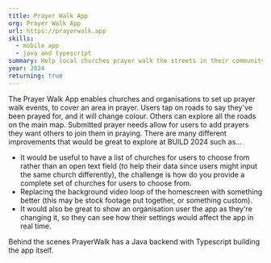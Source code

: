 ```yaml
---
title: Prayer Walk App
org: Prayer Walk App
url: https://prayerwalk.app
skills:
  - mobile app
  - java and typescript
summary: Help local churches prayer walk the streets in their community – cover the city in prayer.
year: 2024
returning: true
---
```


The Prayer Walk App enables churches and organisations to set up prayer walk events, to cover an area in prayer. Users tap on roads to say they've been prayed for, and it will change colour. Others can explore all the roads on the main map. Submitted prayer needs allow for users to add prayers they want others to join them in praying.
There are many different improvements that would be great to explore at BUILD 2024 such as…

- It would be useful to have a list of churches for users to choose from rather than an open text field (to help their data since users might input the same church differently), the challenge is how do you provide a complete set of churches for users to choose from.
- Replacing the background video loop of the homescreen with something better (this may be stock footage put together, or something custom).
- It would also be great to show an organisation user the app as they're changing it, so they can see how their settings would affect the app in real time.

Behind the scenes PrayerWalk has a Java backend with Typescript building the app itself.
